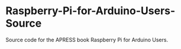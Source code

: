 # Raspberry-Pi-for-Arduino-Users-Source
Source code for the APRESS book Raspberry Pi for Arduino Users.
